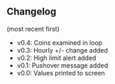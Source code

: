 ## Changelog
(most recent first)

* v0.4: Coins examined in loop
* v0.3: Hourly +/- change added
* v0.2: High limit alert added
* v0.1: Pushover message added
* v0.0: Values printed to screen